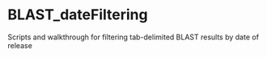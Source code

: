 # BLAST_dateFiltering
Scripts and walkthrough for filtering tab-delimited BLAST results by date of release
